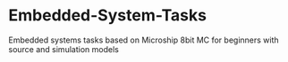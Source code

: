 # Embedded-System-Tasks
Embedded systems tasks based on Microship 8bit MC for beginners with source and simulation models 
